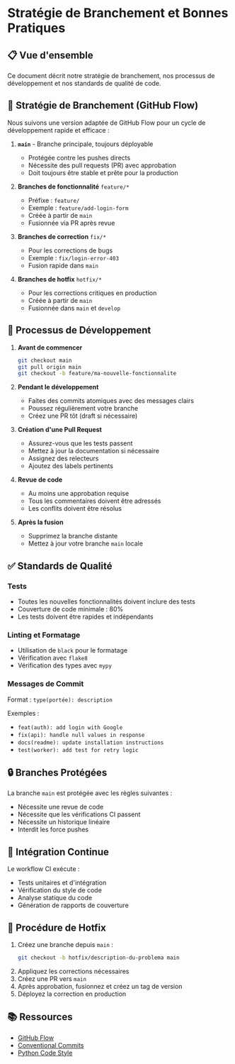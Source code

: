 # Stratégie de Branchement et Bonnes Pratiques

## 📋 Vue d'ensemble

Ce document décrit notre stratégie de branchement, nos processus de développement et nos standards de qualité de code.

## 🌿 Stratégie de Branchement (GitHub Flow)

Nous suivons une version adaptée de GitHub Flow pour un cycle de développement rapide et efficace :

1. **`main`** - Branche principale, toujours déployable
   - Protégée contre les pushes directs
   - Nécessite des pull requests (PR) avec approbation
   - Doit toujours être stable et prête pour la production

2. **Branches de fonctionnalité** `feature/*`
   - Préfixe : `feature/`
   - Exemple : `feature/add-login-form`
   - Créée à partir de `main`
   - Fusionnée via PR après revue

3. **Branches de correction** `fix/*`
   - Pour les corrections de bugs
   - Exemple : `fix/login-error-403`
   - Fusion rapide dans `main`

4. **Branches de hotfix** `hotfix/*`
   - Pour les corrections critiques en production
   - Créée à partir de `main`
   - Fusionnée dans `main` et `develop`

## 🚀 Processus de Développement

1. **Avant de commencer**
   ```bash
   git checkout main
   git pull origin main
   git checkout -b feature/ma-nouvelle-fonctionnalite
   ```

2. **Pendant le développement**
   - Faites des commits atomiques avec des messages clairs
   - Poussez régulièrement votre branche
   - Créez une PR tôt (draft si nécessaire)

3. **Création d'une Pull Request**
   - Assurez-vous que les tests passent
   - Mettez à jour la documentation si nécessaire
   - Assignez des relecteurs
   - Ajoutez des labels pertinents

4. **Revue de code**
   - Au moins une approbation requise
   - Tous les commentaires doivent être adressés
   - Les conflits doivent être résolus

5. **Après la fusion**
   - Supprimez la branche distante
   - Mettez à jour votre branche `main` locale

## ✅ Standards de Qualité

### Tests
- Toutes les nouvelles fonctionnalités doivent inclure des tests
- Couverture de code minimale : 80%
- Les tests doivent être rapides et indépendants

### Linting et Formatage
- Utilisation de `black` pour le formatage
- Vérification avec `flake8`
- Vérification des types avec `mypy`

### Messages de Commit
Format : `type(portée): description`

Exemples :
- `feat(auth): add login with Google`
- `fix(api): handle null values in response`
- `docs(readme): update installation instructions`
- `test(worker): add test for retry logic`

## 🔒 Branches Protégées

La branche `main` est protégée avec les règles suivantes :
- Nécessite une revue de code
- Nécessite que les vérifications CI passent
- Nécessite un historique linéaire
- Interdit les force pushes

## 🔄 Intégration Continue

Le workflow CI exécute :
- Tests unitaires et d'intégration
- Vérification du style de code
- Analyse statique du code
- Génération de rapports de couverture

## 🚨 Procédure de Hotfix

1. Créez une branche depuis `main` :
   ```bash
   git checkout -b hotfix/description-du-problema main
   ```
2. Appliquez les corrections nécessaires
3. Créez une PR vers `main`
4. Après approbation, fusionnez et créez un tag de version
5. Déployez la correction en production

## 📚 Ressources

- [GitHub Flow](https://guides.github.com/introduction/flow/)
- [Conventional Commits](https://www.conventionalcommits.org/)
- [Python Code Style](https://www.python.org/dev/peps/pep-0008/)
